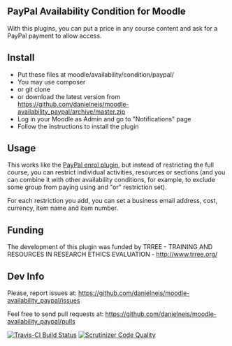 PayPal Availability Condition for Moodle
----------------------------------------

With this plugins, you can put a price in any course content and ask for a PayPal payment to allow access.

Install
-------

* Put these files at moodle/availability/condition/paypal/
 * You may use composer
 * or git clone
 * or download the latest version from https://github.com/danielneis/moodle-availability_paypal/archive/master.zip
* Log in your Moodle as Admin and go to "Notifications" page
* Follow the instructions to install the plugin

Usage
-----

This works like the [PayPal enrol plugin](https://docs.moodle.org/en/Paypal_enrolment), but instead of restricting the full course, you can restrict individual activities, resources or sections (and you can combine it with other availability conditions, for example, to exclude some group from paying using and "or" restriction set).

For each restriction you add, you can set a business email address, cost, currency, item name and item number.

Funding
-------

The development of this plugin was funded by TRREE - TRAINING AND RESOURCES IN RESEARCH ETHICS EVALUATION - http://www.trree.org/

Dev Info
--------

Please, report issues at: https://github.com/danielneis/moodle-availability_paypal/issues

Feel free to send pull requests at: https://github.com/danielneis/moodle-availability_paypal/pulls

[![Travis-CI Build Status](https://travis-ci.org/danielneis/moodle-availability_paypal.svg?branch=master)](https://travis-ci.org/danielneis/moodle-availability_paypal)
[![Scrutinizer Code Quality](https://scrutinizer-ci.com/g/danielneis/moodle-availability_paypal/badges/quality-score.png?b=master)](https://scrutinizer-ci.com/g/danielneis/moodle-availability_paypal/?branch=master)
